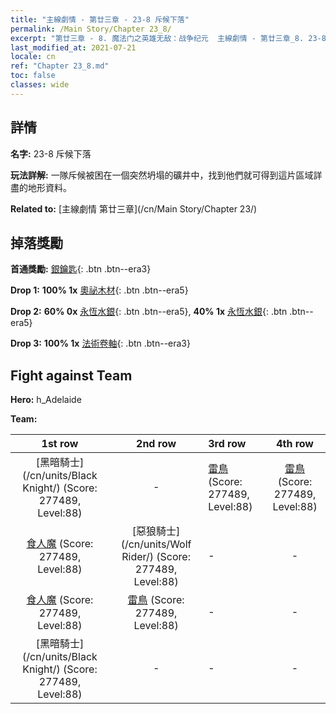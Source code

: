 ```yaml
---
title: "主線劇情 - 第廿三章 - 23-8 斥候下落"
permalink: /Main Story/Chapter 23_8/
excerpt: "第廿三章 - 8. 魔法门之英雄无敌：战争纪元  主線劇情 - 第廿三章_8. 23-8 斥候下落"
last_modified_at: 2021-07-21
locale: cn
ref: "Chapter 23_8.md"
toc: false
classes: wide
---
```


## 詳情

 **名字:** 23-8 斥候下落

 **玩法詳解:** 一隊斥候被困在一個突然坍塌的礦井中，找到他們就可得到這片區域詳盡的地形資料。

 **Related to:** [主線劇情 第廿三章](/cn/Main Story/Chapter 23/)

## 掉落獎勵

 **首通獎勵:** [銀鑰匙](/cn/Items/con_693/){: .btn .btn--era3}

 **Drop 1:** **100% 1x** [奧祕木材](/cn/Items/mat_76/){: .btn .btn--era5}

 **Drop 2:** **60% 0x** [永恆水銀](/cn/Items/mat_70/){: .btn .btn--era5}, **40% 1x** [永恆水銀](/cn/Items/mat_70/){: .btn .btn--era5}

 **Drop 3:** **100% 1x** [法術卷軸](/cn/Items/con_694/){: .btn .btn--era3}


## Fight against Team
 **Hero:** h_Adelaide

 **Team:**


  | 1st row | 2nd row | 3rd row | 4th row |
  |:----:|:----:|:----|:----:|
  | [黑暗騎士](/cn/units/Black Knight/) (Score: 277489, Level:88)  | - | [雷鳥](/cn/units/Roc/) (Score: 277489, Level:88)  | [雷鳥](/cn/units/Roc/) (Score: 277489, Level:88)  |
  | [食人魔](/cn/units/Ogre/) (Score: 277489, Level:88)  | [惡狼騎士](/cn/units/Wolf Rider/) (Score: 277489, Level:88)  | - | - |
  | [食人魔](/cn/units/Ogre/) (Score: 277489, Level:88)  | [雷鳥](/cn/units/Roc/) (Score: 277489, Level:88)  | - | - |
  | [黑暗騎士](/cn/units/Black Knight/) (Score: 277489, Level:88)  | - | - | - |


